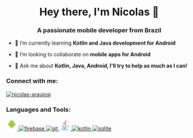 <h1 align="center">Hey there, I'm Nicolas 🖖</h1>
<h3 align="center">A passionate mobile developer from Brazil</h3>


- 🌱 I’m currently learning **Kotlin and Java development for Android**

- 👯 I’m looking to collaborate on **mobile apps for Android**

- 💬 Ask me about **Kotlin, Java, Android, I'll try to help as much as I can!**

<h3 align="left">Connect with me:</h3>
<p align="left">
<a href="https://linkedin.com/in/nicolas-araujosj" target="blank"><img align="center" src="https://cdn.jsdelivr.net/npm/simple-icons@3.0.1/icons/linkedin.svg" alt="nicolas-araujosj" height="30" width="40" /></a>
</p>

<h3 align="left">Languages and Tools:</h3>
<p align="left"> <a href="https://developer.android.com" target="_blank"> <img src="https://raw.githubusercontent.com/devicons/devicon/master/icons/android/android-original-wordmark.svg" alt="android" width="30" height="30"/> </a> <a href="https://firebase.google.com/" target="_blank"> <img src="https://www.vectorlogo.zone/logos/firebase/firebase-icon.svg" alt="firebase" width="30" height="30"/> </a> <a href="https://git-scm.com/" target="_blank"> <img src="https://www.vectorlogo.zone/logos/git-scm/git-scm-icon.svg" alt="git" width="30" height="30"/> </a> <a href="https://www.java.com" target="_blank"> <img src="https://raw.githubusercontent.com/devicons/devicon/master/icons/java/java-original.svg" alt="java" width="30" height="30"/> </a> <a href="https://kotlinlang.org" target="_blank"> <img src="https://www.vectorlogo.zone/logos/kotlinlang/kotlinlang-icon.svg" alt="kotlin" width="30" height="30"/> </a> <a href="https://www.sqlite.org/" target="_blank"> <img src="https://www.vectorlogo.zone/logos/sqlite/sqlite-icon.svg" alt="sqlite" width="30" height="30"/> </a> </p>
